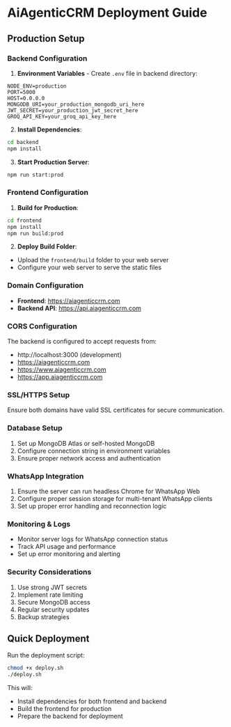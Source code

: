 # AiAgenticCRM Deployment Guide

## Production Setup

### Backend Configuration

1. **Environment Variables** - Create `.env` file in backend directory:
```env
NODE_ENV=production
PORT=5000
HOST=0.0.0.0
MONGODB_URI=your_production_mongodb_uri_here
JWT_SECRET=your_production_jwt_secret_here
GROQ_API_KEY=your_groq_api_key_here
```

2. **Install Dependencies**:
```bash
cd backend
npm install
```

3. **Start Production Server**:
```bash
npm run start:prod
```

### Frontend Configuration

1. **Build for Production**:
```bash
cd frontend
npm install
npm run build:prod
```

2. **Deploy Build Folder**:
- Upload the `frontend/build` folder to your web server
- Configure your web server to serve the static files

### Domain Configuration

- **Frontend**: https://aiagenticcrm.com
- **Backend API**: https://api.aiagenticcrm.com

### CORS Configuration

The backend is configured to accept requests from:
- http://localhost:3000 (development)
- https://aiagenticcrm.com
- https://www.aiagenticcrm.com
- https://app.aiagenticcrm.com

### SSL/HTTPS Setup

Ensure both domains have valid SSL certificates for secure communication.

### Database Setup

1. Set up MongoDB Atlas or self-hosted MongoDB
2. Configure connection string in environment variables
3. Ensure proper network access and authentication

### WhatsApp Integration

1. Ensure the server can run headless Chrome for WhatsApp Web
2. Configure proper session storage for multi-tenant WhatsApp clients
3. Set up proper error handling and reconnection logic

### Monitoring & Logs

- Monitor server logs for WhatsApp connection status
- Track API usage and performance
- Set up error monitoring and alerting

### Security Considerations

1. Use strong JWT secrets
2. Implement rate limiting
3. Secure MongoDB access
4. Regular security updates
5. Backup strategies

## Quick Deployment

Run the deployment script:
```bash
chmod +x deploy.sh
./deploy.sh
```

This will:
- Install dependencies for both frontend and backend
- Build the frontend for production
- Prepare the backend for deployment
